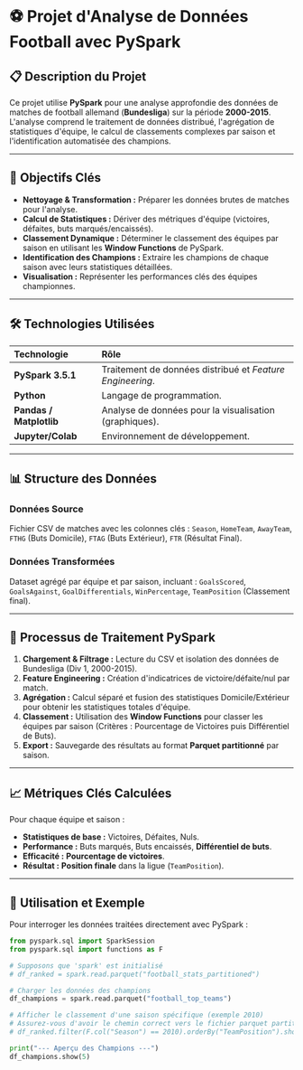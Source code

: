 # ⚽ Projet d'Analyse de Données Football avec PySpark

## 📋 Description du Projet
Ce projet utilise **PySpark** pour une analyse approfondie des données de matches de football allemand (**Bundesliga**) sur la période **2000-2015**. L'analyse comprend le traitement de données distribué, l'agrégation de statistiques d'équipe, le calcul de classements complexes par saison et l'identification automatisée des champions.

---

## 🎯 Objectifs Clés
* **Nettoyage & Transformation :** Préparer les données brutes de matches pour l'analyse.
* **Calcul de Statistiques :** Dériver des métriques d'équipe (victoires, défaites, buts marqués/encaissés).
* **Classement Dynamique :** Déterminer le classement des équipes par saison en utilisant les **Window Functions** de PySpark.
* **Identification des Champions :** Extraire les champions de chaque saison avec leurs statistiques détaillées.
* **Visualisation :** Représenter les performances clés des équipes championnes.

---

## 🛠️ Technologies Utilisées
| Technologie | Rôle |
| :--- | :--- |
| **PySpark 3.5.1** | Traitement de données distribué et *Feature Engineering*. |
| **Python** | Langage de programmation. |
| **Pandas / Matplotlib** | Analyse de données pour la visualisation (graphiques). |
| **Jupyter/Colab** | Environnement de développement. |

---

## 📊 Structure des Données

### Données Source
Fichier CSV de matches avec les colonnes clés :
`Season`, `HomeTeam`, `AwayTeam`, `FTHG` (Buts Domicile), `FTAG` (Buts Extérieur), `FTR` (Résultat Final).

### Données Transformées
Dataset agrégé par équipe et par saison, incluant :
`GoalsScored`, `GoalsAgainst`, `GoalDifferentials`, `WinPercentage`, `TeamPosition` (Classement final).

---

## 🔄 Processus de Traitement PySpark
1.  **Chargement & Filtrage :** Lecture du CSV et isolation des données de Bundesliga (Div 1, 2000-2015).
2.  **Feature Engineering :** Création d'indicatrices de victoire/défaite/nul par match.
3.  **Agrégation :** Calcul séparé et fusion des statistiques Domicile/Extérieur pour obtenir les statistiques totales d'équipe.
4.  **Classement :** Utilisation des **Window Functions** pour classer les équipes par saison (Critères : Pourcentage de Victoires puis Différentiel de Buts).
5.  **Export :** Sauvegarde des résultats au format **Parquet partitionné** par saison.

---

## 📈 Métriques Clés Calculées
Pour chaque équipe et saison :

* **Statistiques de base :** Victoires, Défaites, Nuls.
* **Performance :** Buts marqués, Buts encaissés, **Différentiel de buts**.
* **Efficacité :** **Pourcentage de victoires**.
* **Résultat :** **Position finale** dans la ligue (`TeamPosition`).

---

## 🚀 Utilisation et Exemple
Pour interroger les données traitées directement avec PySpark :

```python
from pyspark.sql import SparkSession
from pyspark.sql import functions as F

# Supposons que 'spark' est initialisé
# df_ranked = spark.read.parquet("football_stats_partitioned")

# Charger les données des champions
df_champions = spark.read.parquet("football_top_teams")

# Afficher le classement d'une saison spécifique (exemple 2010)
# Assurez-vous d'avoir le chemin correct vers le fichier parquet partitionné
# df_ranked.filter(F.col("Season") == 2010).orderBy("TeamPosition").show(truncate=False)

print("--- Aperçu des Champions ---")
df_champions.show(5)
